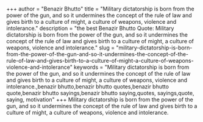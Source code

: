 +++
author = "Benazir Bhutto"
title = "Military dictatorship is born from the power of the gun, and so it undermines the concept of the rule of law and gives birth to a culture of might, a culture of weapons, violence and intolerance."
description = "the best Benazir Bhutto Quote: Military dictatorship is born from the power of the gun, and so it undermines the concept of the rule of law and gives birth to a culture of might, a culture of weapons, violence and intolerance."
slug = "military-dictatorship-is-born-from-the-power-of-the-gun-and-so-it-undermines-the-concept-of-the-rule-of-law-and-gives-birth-to-a-culture-of-might-a-culture-of-weapons-violence-and-intolerance"
keywords = "Military dictatorship is born from the power of the gun, and so it undermines the concept of the rule of law and gives birth to a culture of might, a culture of weapons, violence and intolerance.,benazir bhutto,benazir bhutto quotes,benazir bhutto quote,benazir bhutto sayings,benazir bhutto saying,quotes, sayings,quote, saying, motivation"
+++
Military dictatorship is born from the power of the gun, and so it undermines the concept of the rule of law and gives birth to a culture of might, a culture of weapons, violence and intolerance.
